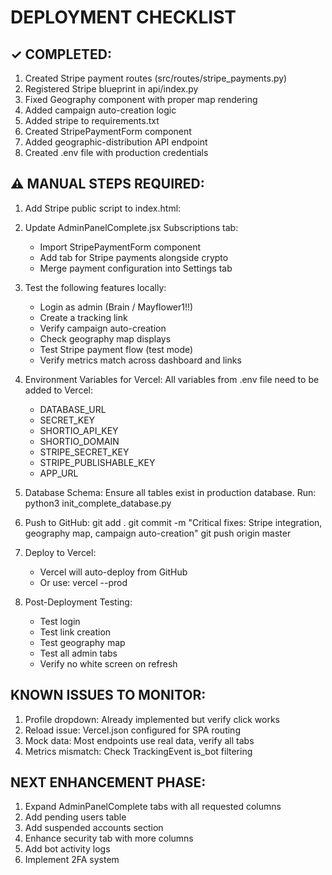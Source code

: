 
DEPLOYMENT CHECKLIST
====================

✓ COMPLETED:
-----------
1. Created Stripe payment routes (src/routes/stripe_payments.py)
2. Registered Stripe blueprint in api/index.py
3. Fixed Geography component with proper map rendering
4. Added campaign auto-creation logic
5. Added stripe to requirements.txt
6. Created StripePaymentForm component
7. Added geographic-distribution API endpoint
8. Created .env file with production credentials

⚠ MANUAL STEPS REQUIRED:
------------------------
1. Add Stripe public script to index.html:
   <script src="https://js.stripe.com/v3/"></script>

2. Update AdminPanelComplete.jsx Subscriptions tab:
   - Import StripePaymentForm component
   - Add tab for Stripe payments alongside crypto
   - Merge payment configuration into Settings tab

3. Test the following features locally:
   - Login as admin (Brain / Mayflower1!!)
   - Create a tracking link
   - Verify campaign auto-creation
   - Check geography map displays
   - Test Stripe payment flow (test mode)
   - Verify metrics match across dashboard and links

4. Environment Variables for Vercel:
   All variables from .env file need to be added to Vercel:
   - DATABASE_URL
   - SECRET_KEY
   - SHORTIO_API_KEY
   - SHORTIO_DOMAIN
   - STRIPE_SECRET_KEY
   - STRIPE_PUBLISHABLE_KEY
   - APP_URL

5. Database Schema:
   Ensure all tables exist in production database.
   Run: python3 init_complete_database.py

6. Push to GitHub:
   git add .
   git commit -m "Critical fixes: Stripe integration, geography map, campaign auto-creation"
   git push origin master

7. Deploy to Vercel:
   - Vercel will auto-deploy from GitHub
   - Or use: vercel --prod

8. Post-Deployment Testing:
   - Test login
   - Test link creation
   - Test geography map
   - Test all admin tabs
   - Verify no white screen on refresh

KNOWN ISSUES TO MONITOR:
------------------------
1. Profile dropdown: Already implemented but verify click works
2. Reload issue: Vercel.json configured for SPA routing
3. Mock data: Most endpoints use real data, verify all tabs
4. Metrics mismatch: Check TrackingEvent is_bot filtering

NEXT ENHANCEMENT PHASE:
-----------------------
1. Expand AdminPanelComplete tabs with all requested columns
2. Add pending users table
3. Add suspended accounts section
4. Enhance security tab with more columns
5. Add bot activity logs
6. Implement 2FA system
